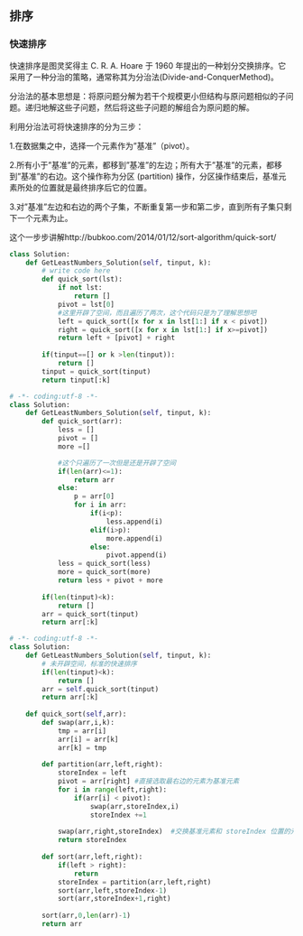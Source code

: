 

## 排序
### 快速排序
快速排序是图灵奖得主 C. R. A. Hoare 于 1960 年提出的一种划分交换排序。它采用了一种分治的策略，通常称其为分治法(Divide-and-ConquerMethod)。

分治法的基本思想是：将原问题分解为若干个规模更小但结构与原问题相似的子问题。递归地解这些子问题，然后将这些子问题的解组合为原问题的解。

利用分治法可将快速排序的分为三步：

1.在数据集之中，选择一个元素作为”基准”（pivot）。

2.所有小于”基准”的元素，都移到”基准”的左边；所有大于”基准”的元素，都移到”基准”的右边。这个操作称为分区 (partition) 操作，分区操作结束后，基准元素所处的位置就是最终排序后它的位置。

3.对”基准”左边和右边的两个子集，不断重复第一步和第二步，直到所有子集只剩下一个元素为止。

这个一步步讲解http://bubkoo.com/2014/01/12/sort-algorithm/quick-sort/

```python
class Solution:
    def GetLeastNumbers_Solution(self, tinput, k):
        # write code here
        def quick_sort(lst):
            if not lst:
                return []
            pivot = lst[0]
            #这里开辟了空间，而且遍历了两次，这个代码只是为了理解思想吧
            left = quick_sort([x for x in lst[1:] if x < pivot])
            right = quick_sort([x for x in lst[1:] if x>=pivot])
            return left + [pivot] + right 
    
        if(tinput==[] or k >len(tinput)):
            return []
        tinput = quick_sort(tinput)
        return tinput[:k]

# -*- coding:utf-8 -*-
class Solution:
    def GetLeastNumbers_Solution(self, tinput, k):
        def quick_sort(arr):
            less = [] 
            pivot = []
            more =[]

            #这个只遍历了一次但是还是开辟了空间
            if(len(arr)<=1):
                return arr
            else:
                p = arr[0]
                for i in arr:
                    if(i<p):
                        less.append(i)
                    elif(i>p):
                        more.append(i)
                    else:
                        pivot.append(i)
            less = quick_sort(less)
            more = quick_sort(more)
            return less + pivot + more
        
        if(len(tinput)<k):
            return []
        arr = quick_sort(tinput)
        return arr[:k]

# -*- coding:utf-8 -*-
class Solution:
    def GetLeastNumbers_Solution(self, tinput, k):
        # 未开辟空间，标准的快速排序
        if(len(tinput)<k):
            return []
        arr = self.quick_sort(tinput)
        return arr[:k]
    
    def quick_sort(self,arr):
        def swap(arr,i,k):
            tmp = arr[i]
            arr[i] = arr[k]
            arr[k] = tmp
            
        def partition(arr,left,right):
            storeIndex = left
            pivot = arr[right] #直接选取最右边的元素为基准元素
            for i in range(left,right):
                if(arr[i] < pivot):
                    swap(arr,storeIndex,i)
                    storeIndex +=1
                    
            swap(arr,right,storeIndex)  #交换基准元素和 storeIndex 位置的元素的位置
            return storeIndex
            
        def sort(arr,left,right):
            if(left > right):
                return 
            storeIndex = partition(arr,left,right)
            sort(arr,left,storeIndex-1)
            sort(arr,storeIndex+1,right)
            
        sort(arr,0,len(arr)-1)
        return arr

```
